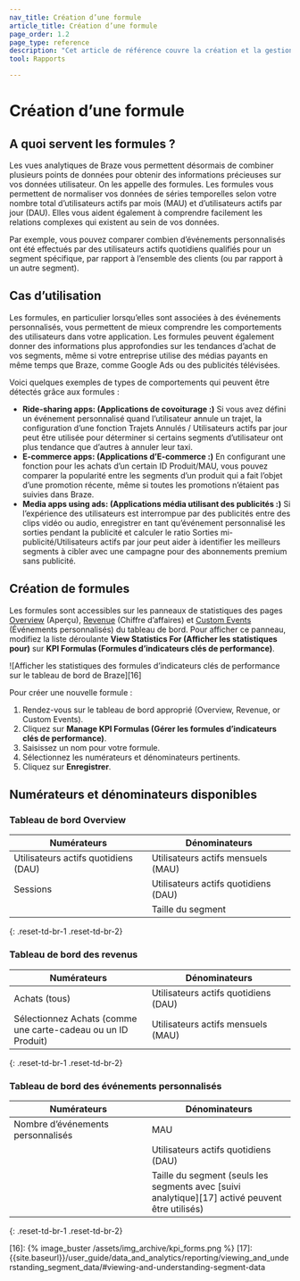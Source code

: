 ```yaml
---
nav_title: Création d’une formule
article_title: Création d’une formule
page_order: 1.2
page_type: reference
description: "Cet article de référence couvre la création et la gestion des formules pour vous aider à comprendre facilement les relations complexes entre vos données."
tool: Rapports

---
```

# Création d’une formule

## A quoi servent les formules ?

Les vues analytiques de Braze vous permettent désormais de combiner plusieurs points de données pour obtenir des informations précieuses sur vos données utilisateur. On les appelle des formules. Les formules vous permettent de normaliser vos données de séries temporelles selon votre nombre total d’utilisateurs actifs par mois (MAU) et d’utilisateurs actifs par jour (DAU). Elles vous aident également à comprendre facilement les relations complexes qui existent au sein de vos données. 

Par exemple, vous pouvez comparer combien d’événements personnalisés ont été effectués par des utilisateurs actifs quotidiens qualifiés pour un segment spécifique, par rapport à l’ensemble des clients (ou par rapport à un autre segment).

## Cas d’utilisation

Les formules, en particulier lorsqu’elles sont associées à des événements personnalisés, vous permettent de mieux comprendre les comportements des utilisateurs dans votre application. Les formules peuvent également donner des informations plus approfondies sur les tendances d’achat de vos segments, même si votre entreprise utilise des médias payants en même temps que Braze, comme Google Ads ou des publicités télévisées. 

Voici quelques exemples de types de comportements qui peuvent être détectés grâce aux formules :

- **Ride-sharing apps: (Applications de covoiturage :)** Si vous avez défini un événement personnalisé quand l’utilisateur annule un trajet, la configuration d’une fonction Trajets Annulés / Utilisateurs actifs par jour peut être utilisée pour déterminer si certains segments d’utilisateur ont plus tendance que d’autres à annuler leur taxi.
- **E-commerce apps: (Applications d’E-commerce :)** En configurant une fonction pour les achats d’un certain ID Produit/MAU, vous pouvez comparer la popularité entre les segments d’un produit qui a fait l’objet d’une promotion récente, même si toutes les promotions n’étaient pas suivies dans Braze.
- **Media apps using ads: (Applications média utilisant des publicités :)** Si l’expérience des utilisateurs est interrompue par des publicités entre des clips vidéo ou audio, enregistrer en tant qu’événement personnalisé les sorties pendant la publicité et calculer le ratio Sorties mi-publicité/Utilisateurs actifs par jour peut aider à identifier les meilleurs segments à cibler avec une campagne pour des abonnements premium sans publicité.

## Création de formules

Les formules sont accessibles sur les panneaux de statistiques des pages [Overview][9] (Aperçu), [Revenue][10] (Chiffre d’affaires) et [Custom Events][11] (Événements personnalisés) du tableau de bord. Pour afficher ce panneau, modifiez la liste déroulante **View Statistics For (Afficher les statistiques pour)** sur **KPI Formulas (Formules d’indicateurs clés de performance)**.

![Afficher les statistiques des formules d’indicateurs clés de performance sur le tableau de bord de Braze][16]

Pour créer une nouvelle formule :

1. Rendez-vous sur le tableau de bord approprié (Overview, Revenue, or Custom Events).
2. Cliquez sur **Manage KPI Formulas (Gérer les formules d’indicateurs clés de performance)**.
3. Saisissez un nom pour votre formule.
4. Sélectionnez les numérateurs et dénominateurs pertinents.
5. Cliquez sur **Enregistrer**.

## Numérateurs et dénominateurs disponibles

<style>
  div.small_table + table {
    max-width: 50%;
  }
  div.large_table + table {
    max-width: 75%;
  }
table th:nth-child(1),
table th:nth-child(2),
table th:nth-child(3),
table td:nth-child(1),
table td:nth-child(2),
table td:nth-child(3) {
    width:25%;
}
table td {
    word-break: break-word;
}
</style>

<div class="small_table"></div>

### Tableau de bord Overview

| Numérateurs | Dénominateurs |
| --- | --- |
| Utilisateurs actifs quotidiens (DAU) | Utilisateurs actifs mensuels (MAU) |
| Sessions | Utilisateurs actifs quotidiens (DAU) |
| | Taille du segment |
{: .reset-td-br-1 .reset-td-br-2}

### Tableau de bord des revenus

| Numérateurs | Dénominateurs |
| --- | --- |
| Achats (tous) | Utilisateurs actifs quotidiens (DAU) |
| Sélectionnez Achats (comme une carte-cadeau ou un ID Produit) | Utilisateurs actifs mensuels (MAU) |
{: .reset-td-br-1 .reset-td-br-2}

### Tableau de bord des événements personnalisés

| Numérateurs | Dénominateurs |
| --- | --- |
| Nombre d’événements personnalisés | MAU |
|  | Utilisateurs actifs quotidiens (DAU) |
|  | Taille du segment (seuls les segments avec [suivi analytique][17] activé peuvent être utilisés) |
{: .reset-td-br-1 .reset-td-br-2}

[9]: {{site.baseurl}}/user_guide/data_and_analytics/reporting/understanding_your_app_usage_data/
[10]: {{site.baseurl}}/user_guide/data_and_analytics/export_braze_data/exporting_revenue_data/
[11]: {{site.baseurl}}/user_guide/data_and_analytics/custom_data/custom_events/
[16]: {% image_buster /assets/img_archive/kpi_forms.png %}
[17]: {{site.baseurl}}/user_guide/data_and_analytics/reporting/viewing_and_understanding_segment_data/#viewing-and-understanding-segment-data
